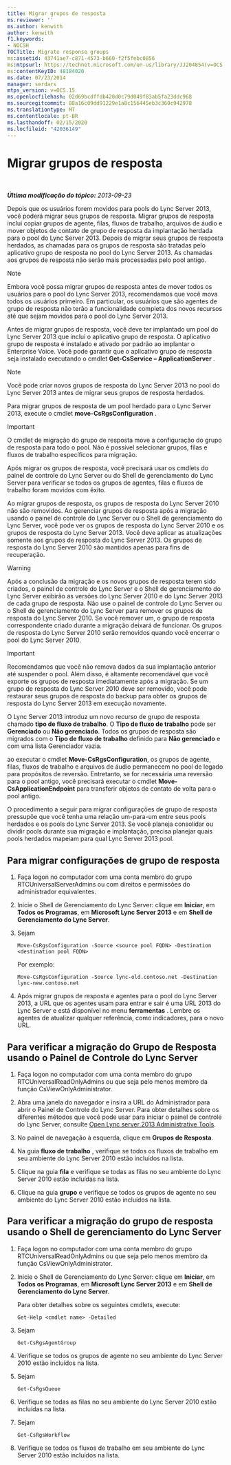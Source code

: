 ```yaml
---
title: Migrar grupos de resposta
ms.reviewer: ''
ms.author: kenwith
author: kenwith
f1.keywords:
- NOCSH
TOCTitle: Migrate response groups
ms:assetid: 43741ae7-c871-4573-b660-f2f5febc0856
ms:mtpsurl: https://technet.microsoft.com/en-us/library/JJ204854(v=OCS.15)
ms:contentKeyID: 48184020
ms.date: 07/23/2014
manager: serdars
mtps_version: v=OCS.15
ms.openlocfilehash: 02d69bcdffdb420d0c79d049f83ab5fa23ddc968
ms.sourcegitcommit: 88a16c09dd91229e1a8c156445eb3c360c942978
ms.translationtype: MT
ms.contentlocale: pt-BR
ms.lasthandoff: 02/15/2020
ms.locfileid: "42036149"
---
```

<div data-xmlns="http://www.w3.org/1999/xhtml">

<div class="topic" data-xmlns="http://www.w3.org/1999/xhtml" data-msxsl="urn:schemas-microsoft-com:xslt" data-cs="http://msdn.microsoft.com/">

<div data-asp="http://msdn2.microsoft.com/asp">

# <a name="migrate-response-groups"></a>Migrar grupos de resposta

</div>

<div id="mainSection">

<div id="mainBody">

<span> </span>

_**Última modificação do tópico:** 2013-09-23_

Depois que os usuários forem movidos para pools do Lync Server 2013, você poderá migrar seus grupos de resposta. Migrar grupos de resposta inclui copiar grupos de agente, filas, fluxos de trabalho, arquivos de áudio e mover objetos de contato de grupo de resposta da implantação herdada para o pool do Lync Server 2013. Depois de migrar seus grupos de resposta herdados, as chamadas para os grupos de resposta são tratadas pelo aplicativo grupo de resposta no pool do Lync Server 2013. As chamadas aos grupos de resposta não serão mais processadas pelo pool antigo.

<div>


> [!NOTE]  
> Embora você possa migrar grupos de resposta antes de mover todos os usuários para o pool do Lync Server 2013, recomendamos que você mova todos os usuários primeiro. Em particular, os usuários que são agentes de grupo de resposta não terão a funcionalidade completa dos novos recursos até que sejam movidos para o pool do Lync Server 2013.



</div>

Antes de migrar grupos de resposta, você deve ter implantado um pool do Lync Server 2013 que inclui o aplicativo grupo de resposta. O aplicativo grupo de resposta é instalado e ativado por padrão ao implantar o Enterprise Voice. Você pode garantir que o aplicativo grupo de resposta seja instalado executando o cmdlet **Get-CsService – ApplicationServer** .

<div>


> [!NOTE]  
> Você pode criar novos grupos de resposta do Lync Server 2013 no pool do Lync Server 2013 antes de migrar seus grupos de resposta herdados.



</div>

Para migrar grupos de resposta de um pool herdado para o Lync Server 2013, execute o cmdlet **move-CsRgsConfiguration** .

<div>


> [!IMPORTANT]  
> O cmdlet de migração do grupo de resposta move a configuração do grupo de resposta para todo o pool. Não é possível selecionar grupos, filas e fluxos de trabalho específicos para migração.



</div>

Após migrar os grupos de resposta, você precisará usar os cmdlets do painel de controle do Lync Server ou do Shell de gerenciamento do Lync Server para verificar se todos os grupos de agentes, filas e fluxos de trabalho foram movidos com êxito.

Ao migrar grupos de resposta, os grupos de resposta do Lync Server 2010 não são removidos. Ao gerenciar grupos de resposta após a migração usando o painel de controle do Lync Server ou o Shell de gerenciamento do Lync Server, você pode ver os grupos de resposta do Lync Server 2010 e os grupos de resposta do Lync Server 2013. Você deve aplicar as atualizações somente aos grupos de resposta do Lync Server 2013. Os grupos de resposta do Lync Server 2010 são mantidos apenas para fins de recuperação.

<div>


> [!WARNING]  
> Após a conclusão da migração e os novos grupos de resposta terem sido criados, o painel de controle do Lync Server e o Shell de gerenciamento do Lync Server exibirão as versões do Lync Server 2010 e do Lync Server 2013 de cada grupo de resposta. Não use o painel de controle do Lync Server ou o Shell de gerenciamento do Lync Server para remover os grupos de resposta do Lync Server 2010. Se você remover um, o grupo de resposta correspondente criado durante a migração deixará de funcionar. Os grupos de resposta do Lync Server 2010 serão removidos quando você encerrar o pool do Lync Server 2010.



</div>

<div>


> [!IMPORTANT]  
> Recomendamos que você não remova dados da sua implantação anterior até suspender o pool. Além disso, é altamente recomendável que você exporte os grupos de resposta imediatamente após a migração. Se um grupo de resposta do Lync Server 2010 deve ser removido, você pode restaurar seus grupos de resposta do backup para obter os grupos de resposta do Lync Server 2013 em execução novamente.



</div>

O Lync Server 2013 introduz um novo recurso de grupo de resposta chamado **tipo de fluxo de trabalho**. O **Tipo de fluxo de trabalho** pode ser **Gerenciado** ou **Não gerenciado**. Todos os grupos de resposta são migrados com o **Tipo de fluxo de trabalho** definido para **Não gerenciado** e com uma lista Gerenciador vazia.

ao executar o cmdlet **Move-CsRgsConfiguration**, os grupos de agente, filas, fluxos de trabalho e arquivos de áudio permanecem no pool de legado para propósitos de reversão. Entretanto, se for necessária uma reversão para o pool antigo, você precisará executar o cmdlet **Move-CsApplicationEndpoint** para transferir objetos de contato de volta para o pool antigo.

O procedimento a seguir para migrar configurações de grupo de resposta pressupõe que você tenha uma relação um-para-um entre seus pools herdados e os pools do Lync Server 2013. Se você planeja consolidar ou dividir pools durante sua migração e implantação, precisa planejar quais pools herdados mapeiam para qual Lync Server 2013 pool.

<div>

## <a name="to-migrate-response-group-configurations"></a>Para migrar configurações de grupo de resposta

1.  Faça logon no computador com uma conta membro do grupo RTCUniversalServerAdmins ou com direitos e permissões do administrador equivalentes.

2.  Inicie o Shell de Gerenciamento do Lync Server: clique em **Iniciar**, em **Todos os Programas**, em **Microsoft Lync Server 2013** e em **Shell de Gerenciamento do Lync Server**.

3.  Sejam
    
        Move-CsRgsConfiguration -Source <source pool FQDN> -Destination <destination pool FQDN>
    
    Por exemplo:
    
        Move-CsRgsConfiguration -Source lync-old.contoso.net -Destination lync-new.contoso.net

4.  Após migrar grupos de resposta e agentes para o pool do Lync Server 2013, a URL que os agentes usam para entrar e sair é uma URL 2013 do Lync Server e está disponível no menu **ferramentas** . Lembre os agentes de atualizar qualquer referência, como indicadores, para o novo URL.

</div>

<div>

## <a name="to-verify-response-group-migration-by-using-lync-server-control-panel"></a>Para verificar a migração do Grupo de Resposta usando o Painel de Controle do Lync Server

1.  Faça logon no computador com uma conta membro do grupo RTCUniversalReadOnlyAdmins ou que seja pelo menos membro da função CsViewOnlyAdministrator.

2.  Abra uma janela do navegador e insira a URL do Administrador para abrir o Painel de Controle do Lync Server. Para obter detalhes sobre os diferentes métodos que você pode usar para iniciar o painel de controle do Lync Server, consulte [Open Lync server 2013 Administrative Tools](lync-server-2013-open-lync-server-administrative-tools.md).

3.  No painel de navegação à esquerda, clique em **Grupos de Resposta**.

4.  Na guia **fluxo de trabalho** , verifique se todos os fluxos de trabalho em seu ambiente do Lync Server 2010 estão incluídos na lista.

5.  Clique na guia **fila** e verifique se todas as filas no seu ambiente do Lync Server 2010 estão incluídas na lista.

6.  Clique na guia **grupo** e verifique se todos os grupos de agente no seu ambiente do Lync Server 2010 estão incluídos na lista.

</div>

<div>

## <a name="to-verify-response-group-migration-by-using-lync-server-management-shell"></a>Para verificar a migração do grupo de resposta usando o Shell de gerenciamento do Lync Server

1.  Faça logon no computador com uma conta membro do grupo RTCUniversalReadOnlyAdmins ou que seja pelo menos membro da função CsViewOnlyAdministrator.

2.  Inicie o Shell de Gerenciamento do Lync Server: clique em **Iniciar**, em **Todos os Programas**, em **Microsoft Lync Server 2013** e em **Shell de Gerenciamento do Lync Server**.
    
    Para obter detalhes sobre os seguintes cmdlets, execute:
    
        Get-Help <cmdlet name> -Detailed

3.  Sejam
    
        Get-CsRgsAgentGroup

4.  Verifique se todos os grupos de agente no seu ambiente do Lync Server 2010 estão incluídos na lista.

5.  Sejam
    
        Get-CsRgsQueue

6.  Verifique se todas as filas no seu ambiente do Lync Server 2010 estão incluídas na lista.

7.  Sejam
    
        Get-CsRgsWorkflow

8.  Verifique se todos os fluxos de trabalho em seu ambiente do Lync Server 2010 estão incluídos na lista.

</div>

</div>

<span> </span>

</div>

</div>

</div>


